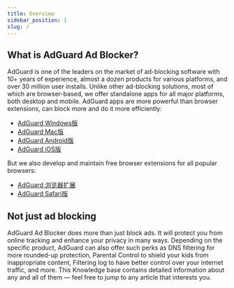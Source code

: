 ```yaml
---
title: Overview
sidebar_position: 1
slug: /
---
```


## What is AdGuard Ad Blocker?

AdGuard is one of the leaders on the market of ad-blocking software with 10+ years of experience, almost a dozen products for various platforms, and over 30 million user installs. Unlike other ad-blocking solutions, most of which are browser-based, we offer standalone apps for all major platforms, both desktop and mobile. AdGuard apps are more powerful than browser extensions, can block more and do it more efficiently:

- [AdGuard Windows版](/adguard-for-windows/features/home-screen)
- [AdGuard Mac版](/adguard-for-mac/overview)
- [AdGuard Android版](/adguard-for-android/features/protection/ad-blocking)
- [AdGuard iOS版](/adguard-for-ios/overview)

But we also develop and maintain free browser extensions for all popular browsers:

- [AdGuard 浏览器扩展](/adguard-browser-extension/overview)
- [AdGuard Safari版](/adguard-for-safari/features/general)

## Not just ad blocking

AdGuard Ad Blocker does more than just block ads. It will protect you from online tracking and enhance your privacy in many ways. Depending on the specific product, AdGuard can also offer such perks as DNS filtering for more rounded-up protection, Parental Control to shield your kids from inappropriate content, Filtering log to have better control over your internet traffic, and more. This Knowledge base contains detailed information about any and all of them — feel free to jump to any article that interests you.
